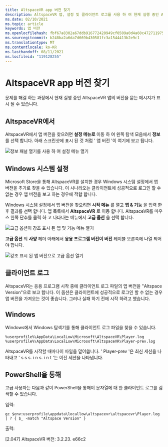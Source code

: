 ```yaml
---
title: AltspaceVR app 버전 찾기
description: AltspaceVR 앱, 설정 및 클라이언트 로그를 사용 하 여 현재 실행 중인 AltspaceVR 버전을 찾는 방법에 대해 알아봅니다.
ms.date: 02/10/2021
ms.topic: article
keywords: 앱 버전
ms.openlocfilehash: fbf67a8302a67ddb916772420949cf0509a0d4a60c472711975c651862438b93
ms.sourcegitcommit: b248ba2a6da7d669b430581fc3a1544413b2e9c1
ms.translationtype: MT
ms.contentlocale: ko-KR
ms.lasthandoff: 08/11/2021
ms.locfileid: "119128255"
---
```

# <a name="finding-the-altspacevr-app-version"></a>AltspaceVR app 버전 찾기

문제를 해결 하는 과정에서 현재 실행 중인 AltspaceVR 앱의 버전을 묻는 메시지가 표시 될 수 있습니다.

## <a name="in-altspacevr"></a>AltspaceVR에서

AltspaceVR에서 앱 버전을 찾으려면 **설정 메뉴로** 이동 하 여 왼쪽 탐색 모음에서 **정보** 를 선택 합니다. 아래 스크린샷에 표시 된 것 처럼 ' 앱 버전 '이 여기에 보고 됩니다.

![정보 패널 열기를 사용 하 여 설정 메뉴 열기](images/app-version-img-01.png)

## <a name="in-windows-system-settings"></a>Windows 시스템 설정

Microsoft Store을 통해 AltspaceVR를 설치한 경우 Windows 시스템 설정에서 앱 버전을 추가로 찾을 수 있습니다.  이 시나리오는 클라이언트에 성공적으로 로그인 할 수 없는 경우 앱 버전을 보고 하는 경우에 적합 합니다.

Windows 시스템 설정에서 앱 버전을 찾으려면 **시작 메뉴** 를 열고 **앱 & 기능** 을 입력 한 후 결과를 선택 합니다. 앱 목록에서 **AltspaceVR** 로 이동 합니다. AltspaceVR를 마우스 왼쪽 단추를 클릭 하 고 나타나는 메뉴에서 **고급 옵션** 을 선택 합니다.

![고급 옵션이 강조 표시 된 앱 및 기능 메뉴 열기](images/app-version-img-02.png)

**고급 옵션** 의 **사양** 헤더 아래에서 **응용 프로그램 버전이** **버전** 레이블 오른쪽에 나열 되어야 합니다.

![강조 표시 된 앱 버전으로 고급 옵션 열기](images/app-version-img-03.png)

## <a name="in-client-logs"></a>클라이언트 로그

AltspaceVR는 응용 프로그램 시작 중에 클라이언트 로그 파일의 앱 버전을 "Altspace Version"으로 보고 합니다. 이 옵션은 클라이언트에 성공적으로 로그인 할 수 없는 경우 앱 버전을 가져오는 것이 좋습니다. 그러나 실패 하기 전에 시작 하려고 했습니다.

## <a name="windows"></a>Windows

Windows에서 Windows 탐색기를 통해 클라이언트 로그 파일을 찾을 수 있습니다.

```
%userprofile%\AppData\LocalLow\Microsoft\AltspaceVR\Player.log
%userprofile%\AppData\LocalLow\Microsoft\AltspaceVR\Player-prev.log
```

AltspaceVR를 시작할 때마다이 파일을 덮어씁니다. ' Player-prev '은 최신 세션을 나타내고 ' s s s. i n s. i n t '는 이전 세션을 나타냅니다.

## <a name="via-powershell"></a>PowerShell을 통해

고급 사용자는 다음과 같이 PowerShell을 통해이 문자열에 대 한 클라이언트 로그를 검색할 수 있습니다.

입력:

```
gc $env:userprofile\appdata\locallow\altspacevr\altspacevr\Player.log | ? { $_ -match "Altspace Version" }
```

출력:

[2.047] AltspaceVR 버전: 3.2.23. e66c2
